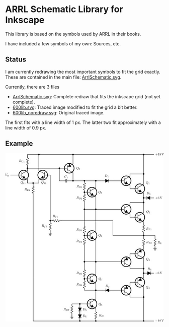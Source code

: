 # ARRL Schematic Library for Inkscape
This library is based on the symbols used by ARRL in their books.

I have included a few symbols of my own: Sources, etc.

## Status
I am currently redrawing the most important symbols to fit the grid exactly. These are contained in the main file: [ArrlSchematic.svg](ArrlSchematic.svg).

Currently, there are 3 files
- [ArrlSchematic.svg](ArrlSchematic.svg): Complete redraw that fits the inkscape grid (not yet complete).
- [600lib.svg](600lib.svg): Traced image modified to fit the grid a bit better.
- [600lib_noredraw.svg](600lib_noredraw.svg): Original traced image.

The first fits with a line width of 1 px. The latter two fit approximately with a line width of 0.9 px.


## Example
![Amplifier](img/amplifier.jpg)
